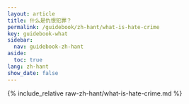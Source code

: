 ```yaml
---
layout: article
title: 什么是仇恨犯罪？
permalink: /guidebook/zh-hant/what-is-hate-crime
key: guidebook-what
sidebar:
  nav: guidebook-zh-hant
aside:
  toc: true
lang: zh-hant
show_date: false
---
```


{% include_relative raw-zh-hant/what-is-hate-crime.md %}

